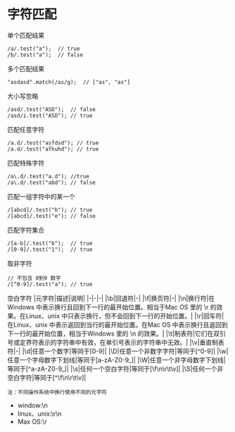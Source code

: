# 字符匹配

单个匹配结果
```
/a/.test("a");  // true
/b/.test("a");  // false
```
多个匹配结果
```
"asdasd".match(/as/g);  // ["as", "as"]
```
大小写忽略
```
/asd/.test("ASD");  // false
/asd/i.test("ASD"); // true
```
匹配任意字符
```
/a.d/.test("asfdsd"); // true
/a.d/.test("afhuhd"); // true
```
匹配特殊字符
```
/a\.d/.test("a.d"); //true
/a\.d/.test("abd"); // false
```
匹配一组字符中的某一个
```
/[abcd]/.test("b"); // true
/[abcd]/.test("e"); // false
```
匹配字符集合
```
/[a-b]/.test("b");  // true
/[0-9]/.test("1");  // true
```
取非字符
```
// 不包含 0到9 数字
/[^0-9]/.test("a"); // true
```
空白字符
|元字符|描述|说明|
|-|-|-|
|\b|回退符|-|
|\f|换页符|-|
|\n|换行符|在Windows 中表示换行且回到下一行的最开始位置。相当于Mac OS 里的 \r 的效果。在Linux、unix 中只表示换行，但不会回到下一行的开始位置。|
|\r|回车符|在Linux、unix 中表示返回到当行的最开始位置。在Mac OS 中表示换行且返回到下一行的最开始位置，相当于Windows 里的 \n 的效果。|
|\t|制表符|它们在双引号或定界符表示的字符串中有效，在单引号表示的字符串中无效。|
|\v|垂直制表符|-|
|\d|任意一个数字|等同于[0-9]|
|\D|任意一个非数字字符|等同于[^0-9]|
|\w|任意一个字母数字下划线|等同于[a-zA-Z0-9_]|
|\W|任意一个非字母数字下划线|等同于[^a-zA-Z0-9_]|
|\s|任何一个空白字符|等同于[\f\n\r\t\v]|
|\S|任何一个非空白字符|等同于[^\f\n\r\t\v]|


`注：不同操作系统中换行使用不同的元字符`

- window:\n
- linux、unix:\r\n
- Max OS:\r

